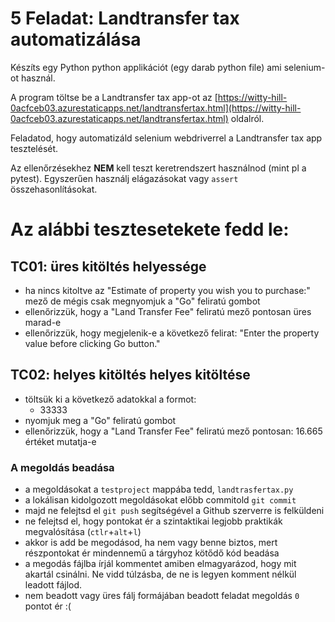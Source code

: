 # 5 Feladat: Landtransfer tax automatizálása

Készíts egy Python python applikációt (egy darab python file) ami selenium-ot használ. 

A program töltse be a Landtransfer tax app-ot az [https://witty-hill-0acfceb03.azurestaticapps.net/landtransfertax.html](https://witty-hill-0acfceb03.azurestaticapps.net/landtransfertax.html) oldalról.

Feladatod, hogy automatizáld selenium webdriverrel a Landtransfer tax app tesztelését.

Az ellenőrzésekhez __NEM__ kell teszt keretrendszert használnod (mint pl a pytest).
Egyszerűen használj elágazásokat vagy `assert` összehasonlításokat.

# Az alábbi tesztesetekete fedd le:

## TC01: üres kitöltés helyessége
* ha nincs kitoltve az "Estimate of property you wish you to purchase:" mező de mégis csak megnyomjuk a "Go" feliratú gombot
* ellenőrizzük, hogy a "Land Transfer Fee" feliratú mező pontosan üres marad-e
* ellenőrizzük, hogy megjelenik-e a következő felirat: "Enter the property value before clicking Go button."

## TC02: helyes kitöltés helyes kitöltése
* töltsük ki a következő adatokkal a formot:
    * 33333
* nyomjuk meg a "Go" feliratú gombot
* ellenőrizzük, hogy a "Land Transfer Fee" feliratú mező pontosan: 16.665 értéket mutatja-e


### A megoldás beadása
* a megoldásokat a `testproject` mappába tedd, `landtrasfertax.py`
* a lokálisan kidolgozott megoldásokat előbb commitold `git commit`
* majd ne felejtsd el `git push` segítségével a Github szerverre is felküldeni
* ne felejtsd el, hogy pontokat ér a szintaktikai legjobb praktikák megvalósítása (`ctlr`+`alt`+`l`)
* akkor is add be megodásod, ha nem vagy benne biztos, mert részpontokat ér mindennemű a tárgyhoz kötődő kód beadása
* a megodás fájlba írjál kommentet amiben elmagyarázod, hogy mit akartál csinálni. Ne vidd túlzásba, de ne is legyen komment nélkül leadott fájlod.
* nem beadott vagy üres fálj formájában beadott feladat megoldás `0` pontot ér :(